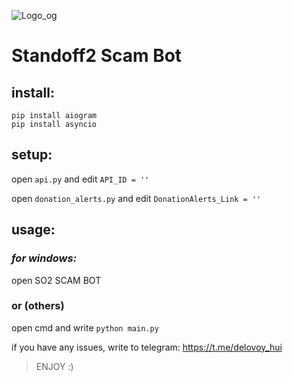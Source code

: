 ![Logo_og](https://user-images.githubusercontent.com/61238982/185759975-2bcb4b0d-9d40-43ab-a559-1dcf068bf6cd.jpg)

# Standoff2 Scam Bot
## install:
  ```
  pip install aiogram
  pip install asyncio
  ```
## setup:
open `api.py` and edit `API_ID = ''`

open `donation_alerts.py` and edit `DonationAlerts_Link = ''`

## usage:
### *for windows:*
open SO2 SCAM BOT
### or (others)
open cmd and write `python main.py`

if you have any issues, write to telegram: https://t.me/delovoy_hui

> ENJOY :)
